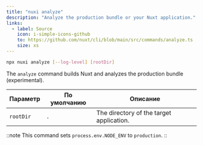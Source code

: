 ```yaml
---
title: "nuxi analyze"
description: "Analyze the production bundle or your Nuxt application."
links:
  - label: Source
    icon: i-simple-icons-github
    to: https://github.com/nuxt/cli/blob/main/src/commands/analyze.ts
    size: xs
---
```


```bash [Terminal]
npx nuxi analyze [--log-level] [rootDir]
```

The `analyze` command builds Nuxt and analyzes the production bundle (experimental).

Параметр  | По умолчанию | Описание
----------|--------------|-----------------------------------------
`rootDir` | `.`          | The directory of the target application.

::note
This command sets `process.env.NODE_ENV` to `production`.
::
